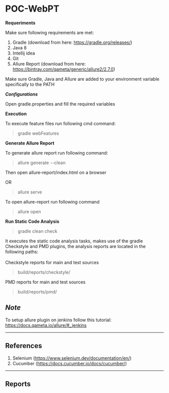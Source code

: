 # POC-WebPT

**Requeriments**

Make sure following requirements are met:

1. Gradle (download from here: https://gradle.org/releases/)
2. Java 8
3. Intellij idea
4. Git
5. Allure Report (download from here: https://bintray.com/qameta/generic/allure2/2.7.0)

Make sure Gradle, Java and Allure are added to your environment variable specifically to the PATH

***Configurations***

Open gradle.properties and fill the required variables

**Execution**

To execute feature files run following cmd command:
> gradle webFeatures

**Generate Allure Report**

To generate allure report run following command:

> allure generate --clean

Then open allure-report/index.html on a browser

OR

> allure serve

To open allure-report run following command
> allure open

**Run Static Code Analysis**

> gradle clean check

It executes the static code analysis tasks, makes use of the gradle Checkstyle and PMD plugins, the analysis reports are located in the following paths:</br> </br>
Checkstyle reports for main and test sources
> build/reports/checkstyle/

PMD reports for main and test sources
> build/reports/pmd/

***Note***
--
To setup allure plugin on jenkins follow this tutorial: https://docs.qameta.io/allure/#_jenkins

---
References
---

1. Selenium (https://www.selenium.dev/documentation/en/)
2. Cucumber (https://docs.cucumber.io/docs/cucumber/)

---
Reports
---